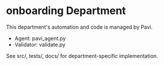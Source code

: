# onboarding Department

This department's automation and code is managed by Pavi.
- Agent: pavi_agent.py
- Validator: validate.py

See src/, tests/, docs/ for department-specific implementation.